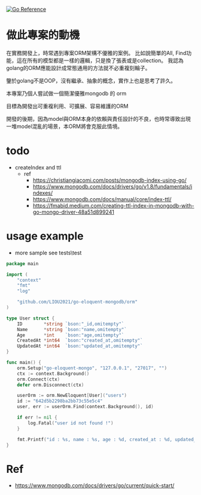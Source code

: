 [![Go Reference](https://pkg.go.dev/badge/golang.org/x/pkgsite.svg)](https://pkg.go.dev/github.com/LIOU2021/go-eloquent-mongodb)

# 做此專案的動機
在實務開發上，時常遇到專案ORM架構不優雅的案例。
比如說簡單的All, Find功能，這在所有的模型都是一樣的邏輯，只是換了張表或是collection。
我認為golang的ORM應能設計成常態通用的方法就不必重複刻輪子。

鑒於golang不是OOP，沒有繼承、抽象的概念，實作上也是思考了許久。

本專案乃個人嘗試做一個簡潔優雅mongodb 的 orm

目標為開發出可重複利用、可擴展、容易維護的ORM

開發的後期，因為model與ORM本身的依賴與責任設計的不良，也時常導致出現一堆model混亂的場景，本ORM將會克服此情境。

# todo
- createIndex and ttl
	- ref
		- https://christiangiacomi.com/posts/mongodb-index-using-go/
		- https://www.mongodb.com/docs/drivers/go/v1.8/fundamentals/indexes/
		- https://www.mongodb.com/docs/manual/core/index-ttl/
		- https://fmabid.medium.com/creating-ttl-index-in-mongodb-with-go-mongo-driver-48a51d899241

# usage example
- more sample see tests\test

```go
package main

import (
	"context"
	"fmt"
	"log"

	"github.com/LIOU2021/go-eloquent-mongodb/orm"
)

type User struct {
	ID        *string `bson:"_id,omitempty"`
	Name      *string `bson:"name,omitempty"`
	Age       *int    `bson:"age,omitempty"`
	CreatedAt *int64  `bson:"created_at,omitempty"`
	UpdatedAt *int64  `bson:"updated_at,omitempty"`
}

func main() {
	orm.Setup("go-eloquent-mongo", "127.0.0.1", "27017", "")
	ctx := context.Background()
	orm.Connect(ctx)
	defer orm.Disconnect(ctx)

	userOrm := orm.NewEloquent[User]("users")
	id := "642d5b2298ba2bb73c55e5c4"
	user, err := userOrm.Find(context.Background(), id)

	if err != nil {
		log.Fatal("user id not found !")
	}

	fmt.Printf("id : %s, name : %s, age : %d, created_at : %d, updated_at : %d\n", *user.ID, *user.Name, *user.Age, *user.CreatedAt, *user.UpdatedAt)
}

```

# Ref
- https://www.mongodb.com/docs/drivers/go/current/quick-start/
